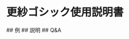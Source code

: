 <script setup>
import tatoeba from '../../../components/FontsPreview.vue';
import setsumei from '../../../components/FontsPreview_p2.vue';
import mondai from '../../../components/FontsPreview_p3.vue';
</script>

# 更紗ゴシック使用説明書

<ClientOnly>
## 例
<tatoeba font="sarasa" lang="ja" />
## 説明
<setsumei font="sarasa" lang="ja" />
## Q&A
<mondai font="sarasa" lang="ja" />
</ClientOnly>